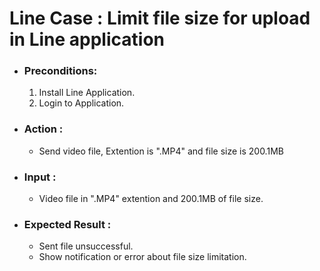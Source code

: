 # Line Case : Limit file size for upload in Line application
* ### Preconditions:
  1. Install Line Application.
  2. Login to Application.
  
  
* ### Action :
  - Send video file, Extention is ".MP4" and file size is 200.1MB

* ### Input :
  - Video file in ".MP4" extention and 200.1MB of file size.


* ### Expected Result :
  - Sent file unsuccessful.
  - Show notification or error about file size limitation.



